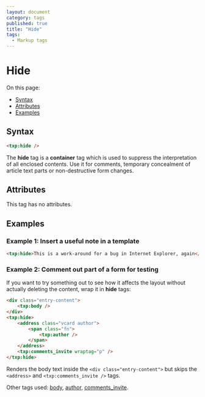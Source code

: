 ```yaml
---
layout: document
category: tags
published: true
title: "Hide"
tags:
  - Markup tags
---
```


# Hide

On this page:

* [Syntax](#user-content-syntax)
* [Attributes](#user-content-attributes)
* [Examples](#user-content-examples)

## Syntax

~~~ html
<txp:hide />
~~~

The **hide** tag is a __container__ tag which is used to suppress the interpretation of all enclosed contents. Use it for comments, temporary concealment of article text parts or non-destructive form changes.

## Attributes

This tag has no attributes.

## Examples

### Example 1: Insert a useful note in a template

~~~ html
<txp:hide>This is a work-around for a bug in Internet Explorer, again</txp:hide>
~~~

### Example 2: Comment out part of a form for testing

If you want to try something out to see how it affects the layout without actually deleting the content, wrap it in **hide** tags:

~~~ html
<div class="entry-content">
    <txp:body />
</div>
<txp:hide>
    <address class="vcard author">
        <span class="fn">
            <txp:author />
        </span>
    </address>
    <txp:comments_invite wraptag="p" />
</txp:hide>
~~~

Renders the body text inside the `<div class="entry-content">` but skips the `<address>` and `<txp:comments_invite />` tags.

Other tags used: [body](body), [author](author), [comments_invite](comments-invite).
